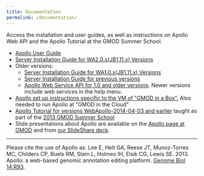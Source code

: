 ```yaml
---
title: Documentation
permalink: /documentation/
---
```


Access the installation and user guides, as well as instructions on Apollo Web API and the Apollo Tutorial at the GMOD Summer School.

- [Apollo User Guide](http://genomearchitect.org/users-guide)
- [Server Installation Guide for WA2.0.x(JB1.11.x) Versions](http://genomearchitect.readthedocs.io/)
- Older versions:
  - [Server Installation Guide for WA1.0.x(JB1.11.x) Versions](http://genomearchitect.readthedocs.io/en/1.0.4/)
  - [Server Installation Guide for previous versions](http://www.gmod.org/wiki/WebApollo_Installation)
  - [Apollo Web Service API for 1.0 and older versions](http://icebox.lbl.gov/Apollo1/web_service_api.html). Newer versions include web services in the help menu.
- [Apollo set up instructions specific to the VM of "GMOD in a Box".](http://gmod.org/wiki/GMOD_in_a_Box/WebApollo) Also needed to run Apollo at "GMOD in the Cloud"
- [Apollo Tutorial for versions WebApollo-2014-04-03 and earlier](http://www.gmod.org/wiki/WebApollo_Tutorial) taught as part of the [2013 GMOD Summer School](http://www.gmod.org/wiki/2013_GMOD_Summer_School)
- Slide presentations about Apollo are available on the [Apollo page at GMOD](http://www.gmod.org/wiki/WebApollo#Presentations) and from [our SlideShare deck](http://www.slideshare.net/MonicaMunozTorres/presentations).

---

Please cite the use of Apollo as: Lee E, Helt GA, Reese JT, Munoz-Torres MC, Childers CP, Buels RM, Stein L, Holmes IH, Elsik CG, Lewis SE. 2013. Apollo: a web-based genomic annotation editing platform. [Genome Biol 14:R93](http://genomebiology.com/2013/14/8/R93/abstract).
